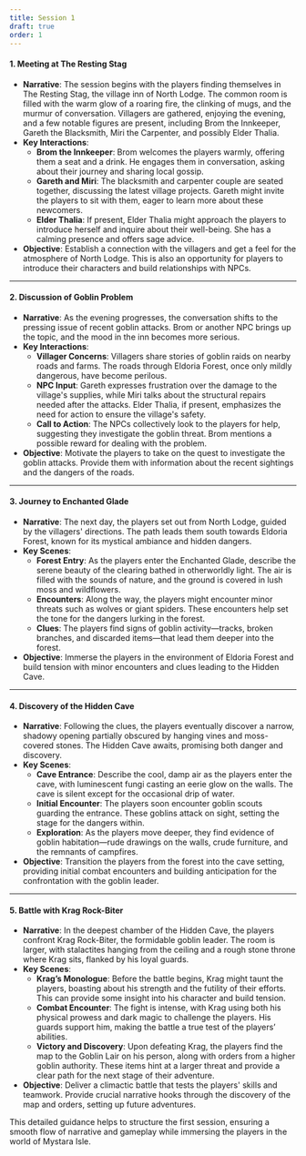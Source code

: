 ```yaml
---
title: Session 1
draft: true
order: 1
---
```


#### 1. Meeting at The Resting Stag
- **Narrative**: The session begins with the players finding themselves in The Resting Stag, the village inn of North Lodge. The common room is filled with the warm glow of a roaring fire, the clinking of mugs, and the murmur of conversation. Villagers are gathered, enjoying the evening, and a few notable figures are present, including Brom the Innkeeper, Gareth the Blacksmith, Miri the Carpenter, and possibly Elder Thalia.
- **Key Interactions**:
  - **Brom the Innkeeper**: Brom welcomes the players warmly, offering them a seat and a drink. He engages them in conversation, asking about their journey and sharing local gossip.
  - **Gareth and Miri**: The blacksmith and carpenter couple are seated together, discussing the latest village projects. Gareth might invite the players to sit with them, eager to learn more about these newcomers.
  - **Elder Thalia**: If present, Elder Thalia might approach the players to introduce herself and inquire about their well-being. She has a calming presence and offers sage advice.
- **Objective**: Establish a connection with the villagers and get a feel for the atmosphere of North Lodge. This is also an opportunity for players to introduce their characters and build relationships with NPCs.

---

#### 2. Discussion of Goblin Problem
- **Narrative**: As the evening progresses, the conversation shifts to the pressing issue of recent goblin attacks. Brom or another NPC brings up the topic, and the mood in the inn becomes more serious.
- **Key Interactions**:
  - **Villager Concerns**: Villagers share stories of goblin raids on nearby roads and farms. The roads through Eldoria Forest, once only mildly dangerous, have become perilous.
  - **NPC Input**: Gareth expresses frustration over the damage to the village's supplies, while Miri talks about the structural repairs needed after the attacks. Elder Thalia, if present, emphasizes the need for action to ensure the village's safety.
  - **Call to Action**: The NPCs collectively look to the players for help, suggesting they investigate the goblin threat. Brom mentions a possible reward for dealing with the problem.
- **Objective**: Motivate the players to take on the quest to investigate the goblin attacks. Provide them with information about the recent sightings and the dangers of the roads.

---

#### 3. Journey to Enchanted Glade
- **Narrative**: The next day, the players set out from North Lodge, guided by the villagers' directions. The path leads them south towards Eldoria Forest, known for its mystical ambiance and hidden dangers.
- **Key Scenes**:
  - **Forest Entry**: As the players enter the Enchanted Glade, describe the serene beauty of the clearing bathed in otherworldly light. The air is filled with the sounds of nature, and the ground is covered in lush moss and wildflowers.
  - **Encounters**: Along the way, the players might encounter minor threats such as wolves or giant spiders. These encounters help set the tone for the dangers lurking in the forest.
  - **Clues**: The players find signs of goblin activity—tracks, broken branches, and discarded items—that lead them deeper into the forest.
- **Objective**: Immerse the players in the environment of Eldoria Forest and build tension with minor encounters and clues leading to the Hidden Cave.

---

#### 4. Discovery of the Hidden Cave
- **Narrative**: Following the clues, the players eventually discover a narrow, shadowy opening partially obscured by hanging vines and moss-covered stones. The Hidden Cave awaits, promising both danger and discovery.
- **Key Scenes**:
  - **Cave Entrance**: Describe the cool, damp air as the players enter the cave, with luminescent fungi casting an eerie glow on the walls. The cave is silent except for the occasional drip of water.
  - **Initial Encounter**: The players soon encounter goblin scouts guarding the entrance. These goblins attack on sight, setting the stage for the dangers within.
  - **Exploration**: As the players move deeper, they find evidence of goblin habitation—rude drawings on the walls, crude furniture, and the remnants of campfires.
- **Objective**: Transition the players from the forest into the cave setting, providing initial combat encounters and building anticipation for the confrontation with the goblin leader.

---

#### 5. Battle with Krag Rock-Biter
- **Narrative**: In the deepest chamber of the Hidden Cave, the players confront Krag Rock-Biter, the formidable goblin leader. The room is larger, with stalactites hanging from the ceiling and a rough stone throne where Krag sits, flanked by his loyal guards.
- **Key Scenes**:
  - **Krag’s Monologue**: Before the battle begins, Krag might taunt the players, boasting about his strength and the futility of their efforts. This can provide some insight into his character and build tension.
  - **Combat Encounter**: The fight is intense, with Krag using both his physical prowess and dark magic to challenge the players. His guards support him, making the battle a true test of the players’ abilities.
  - **Victory and Discovery**: Upon defeating Krag, the players find the map to the Goblin Lair on his person, along with orders from a higher goblin authority. These items hint at a larger threat and provide a clear path for the next stage of their adventure.
- **Objective**: Deliver a climactic battle that tests the players' skills and teamwork. Provide crucial narrative hooks through the discovery of the map and orders, setting up future adventures.

This detailed guidance helps to structure the first session, ensuring a smooth flow of narrative and gameplay while immersing the players in the world of Mystara Isle.